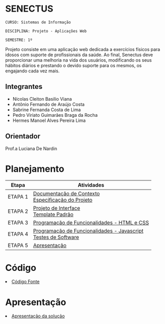 # SENECTUS

`CURSO: Sistemas de Informação`

`DISCIPLINA: Projeto - Aplicações Web`

`SEMESTRE: 1º`

Projeto consiste em uma aplicação web dedicada a exercícios físicos para idosos com suporte de profissionais da saúde. Ao final, Senectus deve proporcionar uma melhoria na vida dos usuários, modificando os seus hábitos diários e prestando o devido suporte para os mesmos, os engajando cada vez mais.

## Integrantes

* Nícolas Cleiton Basilio Viana
* Antônio Fernando de Araújo Costa
* Sabrine Fernanda Costa de Lima
* Pedro Viriato Guimarães Braga da Rocha
* Hermes Manoel Alves Pereira Lima

## Orientador
Prof.a Luciana De Nardin

# Planejamento

| Etapa         | Atividades |
|  :----:   | ----------- |
| ETAPA 1         |[Documentação de Contexto](docs/context.md) <br> [Especificação do Projeto](docs/especification.md) |
| ETAPA 2         |[Projeto de Interface](docs/interface.md) <br> [Template Padrão](docs/template.md) |
| ETAPA 3         |[Programação de Funcionalidades - HTML e CSS](docs/development.md) |
| ETAPA 4        |[Programação de Funcionalidades - Javascript](docs/development.md) <br> [Testes de Software ](docs/tests.md) |
| ETAPA 5         | [Apresentação](presentation/README.md) |

# Código

<li><a href="src/README.md"> Código Fonte</a></li>

# Apresentação

<li><a href="presentation/README.md"> Apresentação da solução</a></li>
